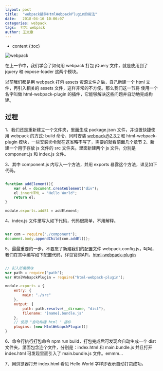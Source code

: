 ```yaml
---
layout: post
title:  "webpack插件HtmlWebpackPlugin的用法"
date:   2018-04-16 10:06:07
categories: webpack
tags:  打包 webpack
author: 王文章
---
```


* content
{:toc}

![webpack](https://i.loli.net/2018/04/21/5ada9267452a4.jpg)

在上一节中，我们学会了如何用 webpack 打包 jQuery 文件，就是使用到了 jquery 和 expose-loader 这两个模块。

以前我们都是用 webpack 打包 assets 资源文件之后，自己新建一个 html 文件，再引入相关的 assets 文件，这样非常的不方便。那么我们这一节将 使用一个名字叫做 html-webpack-plugin 的插件，它能够解决这些问题并自动地完成构建。





## 过程

1、我们还是重新建立一个文件夹，里面生成 package.json 文件，并设置快捷使用 webpack 的方式: build 命令，同时安装 webpack@2.3.2 和 html-webpack-plugin 模块，一些安装命令就在这省略不写了，需要的就看前面几个章节
2、新建一个用于存放 js 文件的 src 文件夹。里面新建两个 js 文件，分别是 component.js 和 index.js 文件。

3、其中 component.js 内写入一个方法，并用 exports 暴露这个方法，详见如下代码。

```js

function addElement(){
    var el = document.createElement("div");
    el.innerHTML = "Hello World";
    return el;
}

module.exports.addEl = addElement;

```
4、index.js 文件里写入如下代码，代码很简单，不用解释。

```js

var com = require("./component");
document.body.appendChild(com.addEl());

```

5、最最重要的一步，不要忘了新建我们的配置文件 webpack.config.js，呵呵，我们在其中编写如下配置代码，详见官网API。[html-webpack-plugin](https://webpack.js.org/plugins/html-webpack-plugin/)

```js

// 引入所需模块
var path = require("path");
var HtmlWebapckPlugin = require("html-webpack-plugin");

module.exports = {
    entry: {
        main: "./src"
    },
    output: {
        path: path.resolve(__dirname, "dist"),
        filename: "[name].bundle.js"
    },
    // 使用 "自动构建 html " 插件
    plugins: [new HtmlWebapckPlugin()]
}

```
6、命令行执行打包命令 npm run build，打包完成后可发现会自动生成一个 dist 文件夹，里面包含连个文件，分别是：index.html 和 main.bundle.js 并且打开 index.html 可发现里面引入了 main.bundle.js 文件。emmm...

7、用浏览器打开 index.html 看见 Hello World 字样即表示自动打包成功。





















